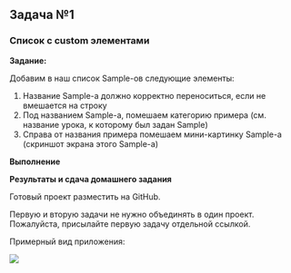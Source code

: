 ## Задача №1
### Список с custom элементами


**Задание:**

Добавим в наш список Sample-ов следующие элементы:
1. Название Sample-а должно корректно переноситься, если не вмешается на строку
2. Под названием Sample-а, помешаем категорию примера (см. название урока, к которому был задан Sample)
3. Справа от названия примера помешаем мини-картинку Sample-а (скриншот экрана этого Sample-а)


**Выполнение**


**Результаты и сдача домашнего задания**


Готовый проект разместить на GitHub.

Первую и вторую задачи не нужно объединять в один проект. Пожалуйста, присылайте первую задачу отдельной ссылкой.

Примерный вид приложения:

![](https://i.imgur.com/0Yj44vJ.jpg)
